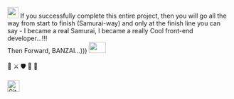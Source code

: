 <img src="https://media0.giphy.com/media/RJzm826vu7WbJvBtxX/giphy.gif?cid=6c09b952d03ivmyp4j8xee4gkn8hm41fv0iflxk024d16gj8&rid=giphy.gif&ct=s" height="25" width="25"> If you successfully complete this entire project, then you will go all the way from start to finish (Samurai-way) and only at the finish line you can say - I became a real Samurai, I became a really Cool front-end developer...!!!
<br>
Then Forward, BANZAI...))) <img src="https://thumbs.gfycat.com/SpottedHoarseInvisiblerail-size_restricted.gif" height="25" width="38">
<br>
<br>
👊 ⚔ 🛡 🏹 🙏
<br>
<br>
<img alt="GitHub commit activity" src="https://img.shields.io/github/commit-activity/y/tamga05/TODO-List_React?style=flat-square" height="27">
